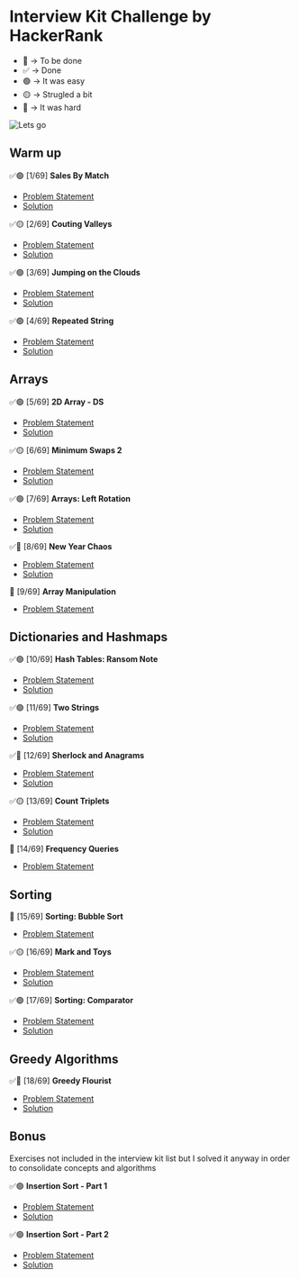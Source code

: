 # Interview Kit Challenge by HackerRank

- 🚧 -> To be done
- ✅ -> Done
- 🟢 -> It was easy
- 🟡 -> Strugled a bit
- 🔴 -> It was hard

![Lets go](https://media.giphy.com/media/VT6eildjKdVWU/giphy.gif)

## Warm up

✅🟢 [1/69] **Sales By Match**

- [Problem Statement](https://www.hackerrank.com/challenges/sock-merchant/problem?isFullScreen=true&h_l=interview&playlist_slugs%5B%5D=interview-preparation-kit&playlist_slugs%5B%5D=warmup)
- [Solution](https://github.com/ericabertan/interview-kit/blob/main/warm-up/sales_by_match.py)

✅🟡 [2/69] **Couting Valleys**

- [Problem Statement](https://www.hackerrank.com/challenges/counting-valleys/problem?isFullScreen=true&h_l=interview&playlist_slugs%5B%5D=interview-preparation-kit&playlist_slugs%5B%5D=warmup)
- [Solution](https://github.com/ericabertan/interview-kit/blob/main/warm-up/couting_valleys.py)

✅🟢 [3/69] **Jumping on the Clouds**

- [Problem Statement](https://www.hackerrank.com/challenges/jumping-on-the-clouds/problem?isFullScreen=true&h_l=interview&playlist_slugs%5B%5D=interview-preparation-kit&playlist_slugs%5B%5D=warmup)
- [Solution](https://github.com/ericabertan/interview-kit/blob/main/warm-up/jumping_on_the_clouds.py)

✅🟢 [4/69] **Repeated String**

- [Problem Statement](https://www.hackerrank.com/challenges/repeated-string/problem?isFullScreen=true&h_l=interview&playlist_slugs%5B%5D=interview-preparation-kit&playlist_slugs%5B%5D=warmup)
- [Solution](https://github.com/ericabertan/interview-kit/blob/main/warm-up/repeated_string.py)

## Arrays

✅🟢 [5/69] **2D Array - DS**

- [Problem Statement](https://www.hackerrank.com/challenges/2d-array/problem?isFullScreen=true&h_l=interview&playlist_slugs%5B%5D=interview-preparation-kit&playlist_slugs%5B%5D=arrays)
- [Solution](https://github.com/ericabertan/interview-kit/blob/main/arrays/2d_arrays_ds.py)

✅🟡 [6/69] **Minimum Swaps 2**

- [Problem Statement](https://www.hackerrank.com/challenges/minimum-swaps-2/problem?isFullScreen=true&h_l=interview&playlist_slugs%5B%5D=interview-preparation-kit&playlist_slugs%5B%5D=arrays)
- [Solution](https://github.com/ericabertan/interview-kit/blob/main/arrays/minimum_swaps_2.py)

✅🟢 [7/69] **Arrays: Left Rotation**

- [Problem Statement](https://www.hackerrank.com/challenges/ctci-array-left-rotation/problem?isFullScreen=true&h_l=interview&playlist_slugs%5B%5D=interview-preparation-kit&playlist_slugs%5B%5D=arrays)
- [Solution](https://github.com/ericabertan/interview-kit/blob/main/arrays/arrays_left_rotation.py)

✅🔴 [8/69] **New Year Chaos**

- [Problem Statement](https://www.hackerrank.com/challenges/new-year-chaos/problem?isFullScreen=true&h_l=interview&playlist_slugs%5B%5D=interview-preparation-kit&playlist_slugs%5B%5D=arrays)
- [Solution](https://github.com/ericabertan/interview-kit/blob/main/arrays/new-year-chaos.py)

🚧 [9/69] **Array Manipulation**

- [Problem Statement](https://www.hackerrank.com/challenges/crush/problem?isFullScreen=true&h_l=interview&playlist_slugs%5B%5D=interview-preparation-kit&playlist_slugs%5B%5D=arrays)

## Dictionaries and Hashmaps

✅🟢 [10/69] **Hash Tables: Ransom Note**

- [Problem Statement](https://www.hackerrank.com/challenges/ctci-ransom-note/problem?isFullScreen=true&h_l=interview&playlist_slugs%5B%5D=interview-preparation-kit&playlist_slugs%5B%5D=dictionaries-hashmaps)
- [Solution](https://github.com/ericabertan/interview-kit/blob/main/dictionaries-and-hashmaps/hash-tables-ransom-note.py)

✅🟢 [11/69] **Two Strings**

- [Problem Statement](https://www.hackerrank.com/challenges/two-strings/problem?isFullScreen=true&h_l=interview&playlist_slugs%5B%5D=interview-preparation-kit&playlist_slugs%5B%5D=dictionaries-hashmaps)
- [Solution](https://github.com/ericabertan/interview-kit/blob/main/dictionaries-and-hashmaps/two_strings.py)

✅🔴 [12/69] **Sherlock and Anagrams**

- [Problem Statement](https://www.hackerrank.com/challenges/sherlock-and-anagrams/problem?isFullScreen=true&h_l=interview&playlist_slugs%5B%5D=interview-preparation-kit&playlist_slugs%5B%5D=dictionaries-hashmaps)
- [Solution](https://github.com/ericabertan/interview-kit/blob/main/dictionaries-and-hashmaps/sherlock_and_anagrams.py)

✅🟡 [13/69] **Count Triplets**

- [Problem Statement](https://www.hackerrank.com/challenges/count-triplets-1/problem)
- [Solution](https://github.com/ericabertan/interview-kit/blob/main/dictionaries-and-hashmaps/count-triplets.py)

🚧 [14/69] **Frequency Queries**

- [Problem Statement](https://www.hackerrank.com/challenges/frequency-queries/problem?isFullScreen=true&h_l=interview&playlist_slugs%5B%5D=interview-preparation-kit&playlist_slugs%5B%5D=dictionaries-hashmaps)

## Sorting

🚧 [15/69] **Sorting: Bubble Sort**

- [Problem Statement](https://www.hackerrank.com/challenges/ctci-bubble-sort/problem?isFullScreen=true&h_l=interview&playlist_slugs%5B%5D=interview-preparation-kit&playlist_slugs%5B%5D=sorting)

✅🟡 [16/69] **Mark and Toys**

- [Problem Statement](https://www.hackerrank.com/challenges/mark-and-toys/problem)
- [Solution](https://github.com/ericabertan/interview-kit/blob/main/sorting/mark_and_toys.py)

✅🟢 [17/69] **Sorting: Comparator**

- [Problem Statement](https://www.hackerrank.com/challenges/ctci-comparator-sorting/problem)
- [Solution](https://github.com/ericabertan/interview-kit/blob/main/sorting/sorting_comparator.py)

## Greedy Algorithms

✅🔴 [18/69] **Greedy Flourist**

- [Problem Statement](https://www.hackerrank.com/challenges/greedy-florist/problem)
- [Solution](https://github.com/ericabertan/interview-kit/blob/main/greedy-algorithms/greedy_flourist.py)

## Bonus

Exercises not included in the interview kit list but I solved it anyway in order to consolidate concepts and algorithms

✅🟢 **Insertion Sort - Part 1**

- [Problem Statement](https://www.hackerrank.com/challenges/insertionsort1/problem)
- [Solution](https://github.com/ericabertan/interview-kit/blob/main/bonus/insertion_sort_part_1.py)

✅🟢 **Insertion Sort - Part 2**

- [Problem Statement](https://www.hackerrank.com/challenges/insertionsort2/problem)
- [Solution](https://github.com/ericabertan/interview-kit/blob/main/bonus/insertion_sort_part_2.py)
